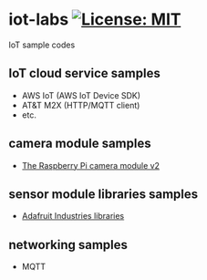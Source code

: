 # iot-labs   [![License: MIT](https://img.shields.io/badge/License-MIT-blue.svg?style=flat-square)](https://opensource.org/licenses/MIT)
IoT sample codes

## IoT cloud service samples
- AWS IoT (AWS IoT Device SDK)
- AT&T M2X (HTTP/MQTT client)
- etc.

## camera module samples
- [The Raspberry Pi camera module v2](https://www.raspberrypi.org/products/camera-module-v2/)

## sensor module libraries samples
- [Adafruit Industries libraries](https://github.com/adafruit)

## networking samples
- MQTT
